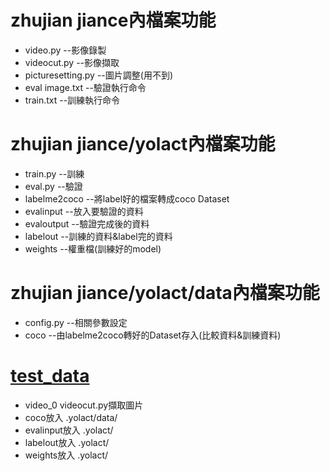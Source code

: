 #  zhujian jiance內檔案功能
- video.py --影像錄製
- videocut.py --影像擷取
- picturesetting.py --圖片調整(用不到)
- eval image.txt --驗證執行命令
- train.txt --訓練執行命令
# zhujian jiance/yolact內檔案功能
- train.py --訓練
- eval.py --驗證
- labelme2coco --將label好的檔案轉成coco Dataset
- evalinput --放入要驗證的資料
- evaloutput --驗證完成後的資料
- labelout --訓練的資料&label完的資料
- weights --權重檔(訓練好的model)
# zhujian jiance/yolact/data內檔案功能
- config.py --相關參數設定
- coco --由labelme2coco轉好的Dataset存入(比較資料&訓練資料)


# <a href="https://drive.google.com/drive/folders/107iCjjIPpSYx6bPH5vZTlXO3et1qNNrS?usp=sharing" title="test_data"> test_data</a>
- video_0 videocut.py擷取圖片
- coco放入 .yolact/data/
- evalinput放入 .yolact/
- labelout放入 .yolact/
- weights放入 .yolact/
